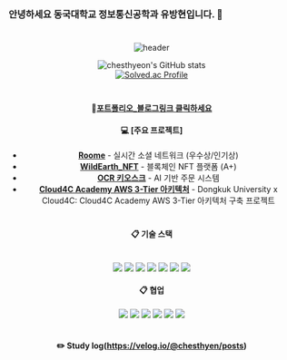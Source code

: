 #
### 안녕하세요 동국대학교 정보통신공학과 유방현입니다. 👋
#

<div align="center"> 

![header](https://capsule-render.vercel.app/api?type=cylinder&color=000000&height=150&section=header&text=Back-End_Engineer_Yu&fontColor=ffffff&fontSize=70&animation=fadeIn&fontAlignY=55&desc=%20&descAlignY=62&descAlign=62)


![chesthyeon's GitHub stats](https://github-readme-stats.vercel.app/api?username=chesthyeon&show_icons=true&theme=cobalt)
   <br/>
[![Solved.ac Profile](http://mazassumnida.wtf/api/generate_badge?boj=supren)](https://solved.ac/supren)
# 
####  :wave:[포트폴리오_블로그링크 클릭하세요](https://impartial-hosta-867.notion.site/e2bedf45552d4091aaa0922b4b965df9)
#### 💻 [주요 프로젝트]
- **[Roome](https://github.com/chesthyeon/WEB2_3_CUBE_BE)** - 실시간 소셜 네트워크 (우수상/인기상)
- **[WildEarth_NFT](https://github.com/chesthyeon/WildEarth_NFT)** - 블록체인 NFT 플랫폼 (A+)
- **[OCR 키오스크](https://github.com/chesthyeon/Text-Recognition-kiosk)** - AI 기반 주문 시스템
-  **[Cloud4C Academy AWS 3-Tier 아키텍처](https://github.com/chesthyeon/AWS-3-Tier-)** - Dongkuk University x Cloud4C: Cloud4C Academy AWS 3-Tier 아키텍처 구축 프로젝트
# 
  
####  :clipboard: 기술 스택
  
 <br/>
  
<img src="https://img.shields.io/badge/Java-007396?style=for-the-badge&logo=java&logoColor=white">
<img src="https://img.shields.io/badge/Spring-6DB33F?style=for-the-badge&logo=spring&logoColor=white">
<img src="https://img.shields.io/badge/MySQL-4479A1?style=for-the-badge&logo=mysql&logoColor=white">
<img src="https://img.shields.io/badge/Docker-2496ED?style=for-the-badge&logo=docker&logoColor=white">
<img src="https://img.shields.io/badge/AWS-232F3E?style=for-the-badge&logo=amazon-aws&logoColor=white"> 
<img src="https://img.shields.io/badge/React-61DAFB?style=for-the-badge&logo=react&logoColor=black">
<img src="https://img.shields.io/badge/Redis-DC382D?style=for-the-badge&logo=redis&logoColor=white">
   
####  :clipboard: 협업  
<img src="https://img.shields.io/badge/github-181717?style=for-the-badge&logo=github&logoColor=white">
<img src="https://img.shields.io/badge/JetBrains-000000?style=for-the-badge&logo=JetBrains&logoColor=white"> 
<img src="https://img.shields.io/badge/VSCode-007ACC?style=for-the-badge&logo=VisualStudioCode&logoColor=white">
<img src="https://img.shields.io/badge/Eclipse-2C2255?style=for-the-badge&logo=Eclipse%20IDE&logoColor=white">
<img src="https://img.shields.io/badge/DataGrip-000000?style=for-the-badge&logo=DataGrip%20IDE&logoColor=white">
<img src="https://img.shields.io/snapcraft/l/:package>
<img src="https://img.shields.io/badge/Notion-000000?style=for-the-badge&logo=notion&logoColor=white">

 
   <br/>
   <br/>
 
#### :pencil2: Study log(https://velog.io/@chesthyen/posts)
 
  <br/>
